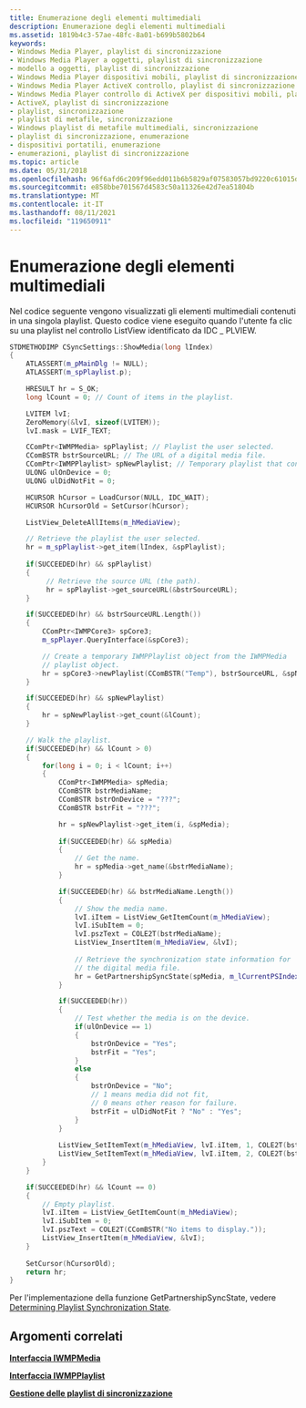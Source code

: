 ```yaml
---
title: Enumerazione degli elementi multimediali
description: Enumerazione degli elementi multimediali
ms.assetid: 1819b4c3-57ae-48fc-8a01-b699b5802b64
keywords:
- Windows Media Player, playlist di sincronizzazione
- Windows Media Player a oggetti, playlist di sincronizzazione
- modello a oggetti, playlist di sincronizzazione
- Windows Media Player dispositivi mobili, playlist di sincronizzazione
- Windows Media Player ActiveX controllo, playlist di sincronizzazione
- Windows Media Player controllo di ActiveX per dispositivi mobili, playlist di sincronizzazione
- ActiveX, playlist di sincronizzazione
- playlist, sincronizzazione
- playlist di metafile, sincronizzazione
- Windows playlist di metafile multimediali, sincronizzazione
- playlist di sincronizzazione, enumerazione
- dispositivi portatili, enumerazione
- enumerazioni, playlist di sincronizzazione
ms.topic: article
ms.date: 05/31/2018
ms.openlocfilehash: 96f6afd6c209f96edd011b6b5829af07583057bd9220c61015d8e8ffa9fe4bfa
ms.sourcegitcommit: e858bbe701567d4583c50a11326e42d7ea51804b
ms.translationtype: MT
ms.contentlocale: it-IT
ms.lasthandoff: 08/11/2021
ms.locfileid: "119650911"
---
```

# <a name="enumerating-the-media-items"></a>Enumerazione degli elementi multimediali

Nel codice seguente vengono visualizzati gli elementi multimediali contenuti in una singola playlist. Questo codice viene eseguito quando l'utente fa clic su una playlist nel controllo ListView identificato da IDC \_ PLVIEW.


```C++
STDMETHODIMP CSyncSettings::ShowMedia(long lIndex)
{
    ATLASSERT(m_pMainDlg != NULL);
    ATLASSERT(m_spPlaylist.p);

    HRESULT hr = S_OK;
    long lCount = 0; // Count of items in the playlist.

    LVITEM lvI;
    ZeroMemory(&lvI, sizeof(LVITEM));
    lvI.mask = LVIF_TEXT;

    CComPtr<IWMPMedia> spPlaylist; // Playlist the user selected.
    CComBSTR bstrSourceURL; // The URL of a digital media file.
    CComPtr<IWMPPlaylist> spNewPlaylist; // Temporary playlist that contains media items.
    ULONG ulOnDevice = 0;
    ULONG ulDidNotFit = 0;

    HCURSOR hCursor = LoadCursor(NULL, IDC_WAIT);
    HCURSOR hCursorOld = SetCursor(hCursor);

    ListView_DeleteAllItems(m_hMediaView);

    // Retrieve the playlist the user selected.
    hr = m_spPlaylist->get_item(lIndex, &spPlaylist);
  
    if(SUCCEEDED(hr) && spPlaylist)
    {
         // Retrieve the source URL (the path).
         hr = spPlaylist->get_sourceURL(&bstrSourceURL);
    }

    if(SUCCEEDED(hr) && bstrSourceURL.Length())
    {
        CComPtr<IWMPCore3> spCore3;
        m_spPlayer.QueryInterface(&spCore3);

        // Create a temporary IWMPPlaylist object from the IWMPMedia 
        // playlist object.
        hr = spCore3->newPlaylist(CComBSTR("Temp"), bstrSourceURL, &spNewPlaylist);
    }

    if(SUCCEEDED(hr) && spNewPlaylist)
    {        
        hr = spNewPlaylist->get_count(&lCount);
    }

    // Walk the playlist.
    if(SUCCEEDED(hr) && lCount > 0)
    {
        for(long i = 0; i < lCount; i++)
        {
            CComPtr<IWMPMedia> spMedia;
            CComBSTR bstrMediaName; 
            CComBSTR bstrOnDevice = "???";
            CComBSTR bstrFit = "???";  

            hr = spNewPlaylist->get_item(i, &spMedia);
   
            if(SUCCEEDED(hr) && spMedia)
            {
                // Get the name.
                hr = spMedia->get_name(&bstrMediaName);                
            }

            if(SUCCEEDED(hr) && bstrMediaName.Length())
            {   
                // Show the media name.
                lvI.iItem = ListView_GetItemCount(m_hMediaView);
                lvI.iSubItem = 0;
                lvI.pszText = COLE2T(bstrMediaName);
                ListView_InsertItem(m_hMediaView, &lvI);
                
                // Retrieve the synchronization state information for 
                // the digital media file.
                hr = GetPartnershipSyncState(spMedia, m_lCurrentPSIndex, &ulOnDevice, &ulDidNotFit);
            }

            if(SUCCEEDED(hr))
            {                
                // Test whether the media is on the device.
                if(ulOnDevice == 1)
                {
                    bstrOnDevice = "Yes";
                    bstrFit = "Yes";
                }
                else
                {
                    bstrOnDevice = "No";
                    // 1 means media did not fit, 
                    // 0 means other reason for failure.
                    bstrFit = ulDidNotFit ? "No" : "Yes"; 
                }                 
            }
   
            ListView_SetItemText(m_hMediaView, lvI.iItem, 1, COLE2T(bstrOnDevice)); 
            ListView_SetItemText(m_hMediaView, lvI.iItem, 2, COLE2T(bstrFit));
        }
    } 

    if(SUCCEEDED(hr) && lCount == 0)
    {
        // Empty playlist.
        lvI.iItem = ListView_GetItemCount(m_hMediaView);
        lvI.iSubItem = 0;
        lvI.pszText = COLE2T(CComBSTR("No items to display."));
        ListView_InsertItem(m_hMediaView, &lvI);
    }
    
    SetCursor(hCursorOld);
    return hr;
}
```



Per l'implementazione della funzione GetPartnershipSyncState, vedere [Determining Playlist Synchronization State](determining-playlist-synchronization-state.md).

## <a name="related-topics"></a>Argomenti correlati

<dl> <dt>

[**Interfaccia IWMPMedia**](/previous-versions/windows/desktop/api/wmp/nn-wmp-iwmpmedia)
</dt> <dt>

[**Interfaccia IWMPPlaylist**](/previous-versions/windows/desktop/api/wmp/nn-wmp-iwmpplaylist)
</dt> <dt>

[**Gestione delle playlist di sincronizzazione**](managing-synchronization-playlists.md)
</dt> </dl>

 

 




